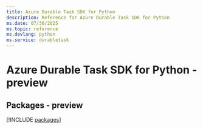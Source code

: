 ```yaml
---
title: Azure Durable Task SDK for Python
description: Reference for Azure Durable Task SDK for Python
ms.date: 07/30/2025
ms.topic: reference
ms.devlang: python
ms.service: durabletask
---
```

# Azure Durable Task SDK for Python - preview
## Packages - preview
[!INCLUDE [packages](durable-task-index.md)]